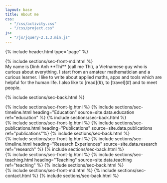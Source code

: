 ```yaml
---
layout: base
title: About me
css:
  - "/css/activity.css"
  - "/css/project.css"
js:
  - "/js/jquery-2.1.3.min.js"
---
```


{% include header.html type="page" %}

<!-- introduction -->
<section class="alt-color">
{% include sections/sec-front-md.html %}

<div class="txt-center" markdown="1">
My name is Dinh Anh **Thi** (call me Thi), a Vietnamese guy who
is curious about everything. I start from an amateur mathematician and a
curious learner. I like to write about applied maths, apps and tools which
are helpful for the human life. I also like to [read](#), to [travel](#) and to meet
people.
</div>

{% include sections/sec-back.html %}
</section>

<!-- education -->
<section class="alt-color">
  {% include sections/sec-front-lg.html %}
  {% include sections/sec-timeline.html
    heading="Education"
    source=site.data.education
    ref="education" %}
  {% include sections/sec-back.html %}
</section>

<!-- publications -->
<section class="alt-color">
  {% include sections/sec-front-lg.html %}
  {% include sections/sec-publications.html
    heading="Publications"
    source=site.data.publications
    ref="publications"%}
  {% include sections/sec-back.html %}
</section>

<!-- research -->
<section class="alt-color">
  {% include sections/sec-front-lg.html %}
  {% include sections/sec-timeline.html
    heading="Research Experiences"
    source=site.data.research
    ref="research" %}
  {% include sections/sec-back.html %}
</section>

<!-- teaching -->
<section class="alt-color">
  {% include sections/sec-front-lg.html %}
  {% include sections/sec-teaching.html
    heading="Teaching"
    source=site.data.teaching
    ref="teaching" %}
  {% include sections/sec-back.html %}
</section>

<!-- contact -->
<section class="alt-color">
  {% include sections/sec-front-md.html %}
  {% include sections/sec-contact.html %}
  {% include sections/sec-back.html %}
</section>
